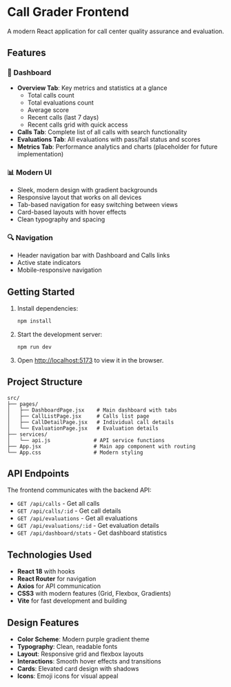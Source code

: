 # Call Grader Frontend

A modern React application for call center quality assurance and evaluation.

## Features

### 🎯 Dashboard
- **Overview Tab**: Key metrics and statistics at a glance
  - Total calls count
  - Total evaluations count
  - Average score
  - Recent calls (last 7 days)
  - Recent calls grid with quick access
- **Calls Tab**: Complete list of all calls with search functionality
- **Evaluations Tab**: All evaluations with pass/fail status and scores
- **Metrics Tab**: Performance analytics and charts (placeholder for future implementation)

### 📊 Modern UI
- Sleek, modern design with gradient backgrounds
- Responsive layout that works on all devices
- Tab-based navigation for easy switching between views
- Card-based layouts with hover effects
- Clean typography and spacing

### 🔍 Navigation
- Header navigation bar with Dashboard and Calls links
- Active state indicators
- Mobile-responsive navigation

## Getting Started

1. Install dependencies:
   ```bash
   npm install
   ```

2. Start the development server:
   ```bash
   npm run dev
   ```

3. Open [http://localhost:5173](http://localhost:5173) to view it in the browser.

## Project Structure

```
src/
├── pages/
│   ├── DashboardPage.jsx    # Main dashboard with tabs
│   ├── CallListPage.jsx     # Calls list page
│   ├── CallDetailPage.jsx   # Individual call details
│   └── EvaluationPage.jsx   # Evaluation details
├── services/
│   └── api.js              # API service functions
├── App.jsx                 # Main app component with routing
└── App.css                 # Modern styling
```

## API Endpoints

The frontend communicates with the backend API:

- `GET /api/calls` - Get all calls
- `GET /api/calls/:id` - Get call details
- `GET /api/evaluations` - Get all evaluations
- `GET /api/evaluations/:id` - Get evaluation details
- `GET /api/dashboard/stats` - Get dashboard statistics

## Technologies Used

- **React 18** with hooks
- **React Router** for navigation
- **Axios** for API communication
- **CSS3** with modern features (Grid, Flexbox, Gradients)
- **Vite** for fast development and building

## Design Features

- **Color Scheme**: Modern purple gradient theme
- **Typography**: Clean, readable fonts
- **Layout**: Responsive grid and flexbox layouts
- **Interactions**: Smooth hover effects and transitions
- **Cards**: Elevated card design with shadows
- **Icons**: Emoji icons for visual appeal
